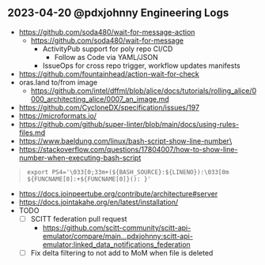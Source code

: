 ## 2023-04-20 @pdxjohnny Engineering Logs

- https://github.com/soda480/wait-for-message-action
  - https://github.com/soda480/wait-for-message
    - ActivityPub support for poly repo CI/CD
      - Follow as Code via YAML/JSON
    - IssueOps for cross repo trigger, workflow updates manifests
- https://github.com/fountainhead/action-wait-for-check
- oras.land to/from image
  - https://github.com/intel/dffml/blob/alice/docs/tutorials/rolling_alice/0000_architecting_alice/0007_an_image.md
- https://github.com/CycloneDX/specification/issues/197
- https://microformats.io/
- https://github.com/github/super-linter/blob/main/docs/using-rules-files.md
- https://www.baeldung.com/linux/bash-script-show-line-number\
- https://stackoverflow.com/questions/17804007/how-to-show-line-number-when-executing-bash-script

> ```console
> export PS4='\033[0;33m+(${BASH_SOURCE}:${LINENO}):\033[0m ${FUNCNAME[0]:+${FUNCNAME[0]}(): }'
> ```

- https://docs.joinpeertube.org/contribute/architecture#server
- https://docs.jointakahe.org/en/latest/installation/
- TODO
  - [ ] SCITT federation pull request
    - https://github.com/scitt-community/scitt-api-emulator/compare/main...pdxjohnny:scitt-api-emulator:linked_data_notifications_federation
  - [ ] Fix delta filtering to not add to MoM when file is deleted